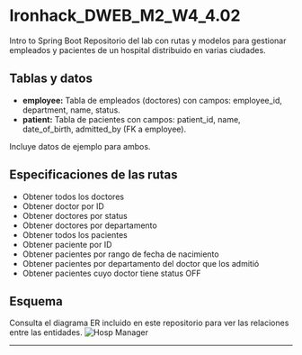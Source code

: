 # Ironhack_DWEB_M2_W4_4.02

Intro to Spring Boot
Repositorio del lab con rutas y modelos para gestionar empleados y pacientes de un hospital distribuido en varias ciudades.

## Tablas y datos

- **employee:** Tabla de empleados (doctores) con campos: employee_id, department, name, status.
- **patient:** Tabla de pacientes con campos: patient_id, name, date_of_birth, admitted_by (FK a employee).

Incluye datos de ejemplo para ambos.

## Especificaciones de las rutas

- Obtener todos los doctores
- Obtener doctor por ID
- Obtener doctores por status
- Obtener doctores por departamento
- Obtener todos los pacientes
- Obtener paciente por ID
- Obtener pacientes por rango de fecha de nacimiento
- Obtener pacientes por departamento del doctor que los admitió
- Obtener pacientes cuyo doctor tiene status OFF

## Esquema

Consulta el diagrama ER incluido en este repositorio para ver las relaciones entre las entidades.
![Hosp Manager](./schema-hosp-manager.png)

---
